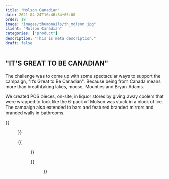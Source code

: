 ```yaml
---
title: "Molson Canadian"
date: 2021-04-24T16:46:34+05:00
order: 19
image: "images/thumbnails/th_molson.jpg"
client: "Molson Canadian"
categories: ["product"]
description: "This is meta description."
draft: false
---
```


## "IT'S GREAT TO BE CANADIAN"

The challenge was to come up with some spectacular ways to support the campaign, "It’s Great to Be Canadian". Because being from Canada means more than breathtaking lakes, moose, Mounties and Bryan Adams.

We created POS pieces, on-site, in liquor stores by giving away coolers that were wrapped to look like the 6-pack of Molson was stuck in a block of ice. The campaign also extended to bars and featured branded mirrors and branded walls in bathrooms.

{{<figure src="/images/portfolio/molson/MolsonBeerCube.jpg">}}

{{<figure src="/images/portfolio/molson/MolsonMirror.jpg">}}

{{<figure src="/images/portfolio/molson/MolsonTree.jpg">}}
